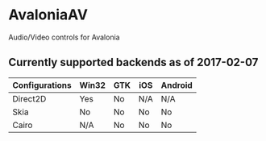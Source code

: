 # AvaloniaAV
Audio/Video controls for Avalonia

## Currently supported backends as of 2017-02-07


Configurations  |Win32 | GTK | iOS | Android |
---------|------|-----|-----|---------
Direct2D | Yes | No | N/A | N/A |
Skia | No | No | No | No |
Cairo | N/A | No | No | No |
